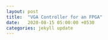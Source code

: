 ```yaml
---
layout: post
title:  "VGA Controller for an FPGA"
date:   2020-08-15 05:00:00 +0530
categories: jekyll update
---
```


